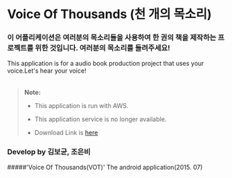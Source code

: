 # Voice Of Thousands (천 개의 목소리)





### 이 어플리케이션은 여러분의 목소리들을  사용하여 한 권의 책을 제작하는 프로젝트를 위한 것입니다. 여러분의 목소리를 들려주세요!

This application is for a audio book production project that uses your voice.Let's hear your voice!

######
> **Note:** 
>
> - This application is run with AWS.
>
> - This application service is no longer available.
>
> - Download Link is [here][1]
>




### Develop by 김보균, 조은비

#####'Voice Of Thousands(VOT)' The  android application(2015. 07)


  [1]: https://play.google.com/store/apps/details?id=gyun.bo.voice_of_thousands_1&hl=ko
